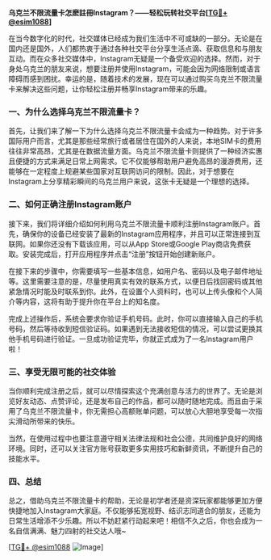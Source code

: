 **乌克兰不限流量卡怎麽註冊Instagram？——轻松玩转社交平台[[TG💪+ @esim1088](https://t.me/s/esim1088)]**

在当今数字化的时代，社交媒体已经成为我们生活中不可或缺的一部分。无论是在国内还是国外，人们都热衷于通过各种社交平台分享生活点滴、获取信息和与朋友互动。而在众多社交媒体中，Instagram无疑是一个备受欢迎的选择。然而，对于身处乌克兰的朋友来说，想要注册并使用Instagram，可能会因为网络限制或语言障碍而感到困扰。幸运的是，随着技术的发展，现在可以通过购买乌克兰不限流量卡来解决这些问题，让你轻松注册并畅享Instagram带来的乐趣。

### 一、为什么选择乌克兰不限流量卡？

首先，让我们来了解一下为什么选择乌克兰不限流量卡会成为一种趋势。对于许多国际用户而言，尤其是那些经常旅行或者居住在国外的人来说，本地SIM卡的费用往往非常高昂，尤其是在数据流量方面。乌克兰不限流量卡则提供了一种经济实惠且便捷的方式来满足日常上网需求。它不仅能够帮助用户避免高昂的漫游费用，还能够在一定程度上规避某些国家对互联网访问的限制。因此，对于想要在Instagram上分享精彩瞬间的乌克兰用户来说，这张卡无疑是一个理想的选择。

### 二、如何正确注册Instagram账户

接下来，我们将详细介绍如何利用乌克兰不限流量卡顺利注册Instagram账户。首先，确保你的设备已经安装了最新的Instagram应用程序，并且可以正常连接到互联网。如果你还没有下载该应用，可以从App Store或Google Play商店免费获取。安装完成后，打开应用程序并点击“注册”按钮开始创建新账户。

在接下来的步骤中，你需要填写一些基本信息，如用户名、密码以及电子邮件地址等。这里需要注意的是，尽量使用真实有效的联系方式，以便日后找回密码或其他紧急情况时能及时联系到你。此外，在设置个人资料时，也可以上传头像和个人简介等内容，这将有助于提升你在平台上的知名度。

完成上述操作后，系统会要求你验证手机号码。此时，你可以直接输入自己的手机号码，然后等待收到短信验证码。如果遇到无法接收短信的情况，可以尝试更换其他手机号码进行验证。一旦成功验证完毕，你就正式成为了一名Instagram用户啦！

### 三、享受无限可能的社交体验

当你顺利完成注册之后，就可以尽情探索这个充满创意与活力的世界了。无论是浏览好友动态、点赞评论，还是发布自己的作品，都可以随时随地完成。而且由于采用了乌克兰不限流量卡，你无需担心高额账单问题，可以放心大胆地享受每一次指尖滑动所带来的快乐。

当然，在使用过程中也要注意遵守相关法律法规和社会公德，共同维护良好的网络环境。同时，还可以关注官方账号获取更多实用技巧和新鲜资讯，不断提升自己的技能水平。

### 四、总结

总之，借助乌克兰不限流量卡的帮助，无论是初学者还是资深玩家都能够更加方便快捷地加入Instagram大家庭。不仅能够拓宽视野、结识志同道合的朋友，还能为日常生活增添不少乐趣。所以不妨赶紧行动起来吧！相信不久之后，你也会成为一名自信满满、魅力四射的社交达人哦~

[[TG💪+ @esim1088](https://t.me/s/esim1088) ![Image](https://i.postimg.cc/4NQfJmqS/Snipaste-2025-05-13-00-14-12.png)]